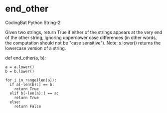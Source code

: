 # end_other
CodingBat Python String-2

Given two strings, return True if either of the strings appears at the very end of the other string, ignoring upper/lower case differences (in other words, the computation should not be "case sensitive"). Note: s.lower() returns the lowercase version of a string.


def end_other(a, b):
  
    a = a.lower()
    b = b.lower()
  
    for i in range(len(a)):
      if a[-len(b):] == b:
        return True
      elif b[-len(a):] == a:
        return True
      else:
        return False

